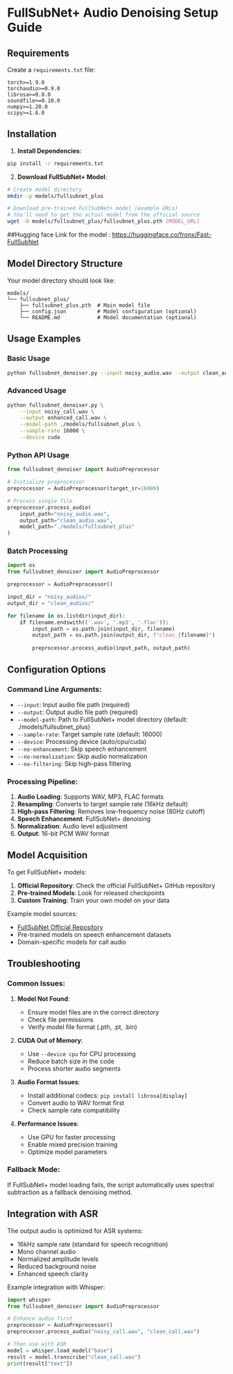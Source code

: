 # FullSubNet+ Audio Denoising Setup Guide

## Requirements

Create a `requirements.txt` file:

```
torch>=1.9.0
torchaudio>=0.9.0
librosa>=0.8.0
soundfile>=0.10.0
numpy>=1.20.0
scipy>=1.6.0
```

## Installation

1. **Install Dependencies**:
```bash
pip install -r requirements.txt
```

2. **Download FullSubNet+ Model**:
```bash
# Create model directory
mkdir -p models/fullsubnet_plus

# Download pre-trained FullSubNet+ model (example URLs)
# You'll need to get the actual model from the official source
wget -O models/fullsubnet_plus/fullsubnet_plus.pth [MODEL_URL]
```

##Hugging face Link for the model : https://huggingface.co/fronx/Fast-FullSubNet

## Model Directory Structure

Your model directory should look like:
```
models/
└── fullsubnet_plus/
    ├── fullsubnet_plus.pth  # Main model file
    ├── config.json          # Model configuration (optional)
    └── README.md            # Model documentation (optional)
```

## Usage Examples

### Basic Usage
```bash
python fullsubnet_denoiser.py --input noisy_audio.wav --output clean_audio.wav
```

### Advanced Usage
```bash
python fullsubnet_denoiser.py \
    --input noisy_call.wav \
    --output enhanced_call.wav \
    --model-path ./models/fullsubnet_plus \
    --sample-rate 16000 \
    --device cuda
```

### Python API Usage
```python
from fullsubnet_denoiser import AudioPreprocessor

# Initialize preprocessor
preprocessor = AudioPreprocessor(target_sr=16000)

# Process single file
preprocessor.process_audio(
    input_path="noisy_audio.wav",
    output_path="clean_audio.wav",
    model_path="./models/fullsubnet_plus"
)
```

### Batch Processing
```python
import os
from fullsubnet_denoiser import AudioPreprocessor

preprocessor = AudioPreprocessor()

input_dir = "noisy_audios/"
output_dir = "clean_audios/"

for filename in os.listdir(input_dir):
    if filename.endswith(('.wav', '.mp3', '.flac')):
        input_path = os.path.join(input_dir, filename)
        output_path = os.path.join(output_dir, f"clean_{filename}")
        
        preprocessor.process_audio(input_path, output_path)
```

## Configuration Options

### Command Line Arguments:
- `--input`: Input audio file path (required)
- `--output`: Output audio file path (required)
- `--model-path`: Path to FullSubNet+ model directory (default: ./models/fullsubnet_plus)
- `--sample-rate`: Target sample rate (default: 16000)
- `--device`: Processing device (auto/cpu/cuda)
- `--no-enhancement`: Skip speech enhancement
- `--no-normalization`: Skip audio normalization
- `--no-filtering`: Skip high-pass filtering

### Processing Pipeline:
1. **Audio Loading**: Supports WAV, MP3, FLAC formats
2. **Resampling**: Converts to target sample rate (16kHz default)
3. **High-pass Filtering**: Removes low-frequency noise (80Hz cutoff)
4. **Speech Enhancement**: FullSubNet+ denoising
5. **Normalization**: Audio level adjustment
6. **Output**: 16-bit PCM WAV format

## Model Acquisition

To get FullSubNet+ models:

1. **Official Repository**: Check the official FullSubNet+ GitHub repository
2. **Pre-trained Models**: Look for released checkpoints
3. **Custom Training**: Train your own model on your data

Example model sources:
- [FullSubNet Official Repository](https://github.com/hit-thusz-RookieCJ/FullSubNet-plus)
- Pre-trained models on speech enhancement datasets
- Domain-specific models for call audio

## Troubleshooting

### Common Issues:

1. **Model Not Found**:
   - Ensure model files are in the correct directory
   - Check file permissions
   - Verify model file format (.pth, .pt, .bin)

2. **CUDA Out of Memory**:
   - Use `--device cpu` for CPU processing
   - Reduce batch size in the code
   - Process shorter audio segments

3. **Audio Format Issues**:
   - Install additional codecs: `pip install librosa[display]`
   - Convert audio to WAV format first
   - Check sample rate compatibility

4. **Performance Issues**:
   - Use GPU for faster processing
   - Enable mixed precision training
   - Optimize model parameters

### Fallback Mode:
If FullSubNet+ model loading fails, the script automatically uses spectral subtraction as a fallback denoising method.

## Integration with ASR

The output audio is optimized for ASR systems:
- 16kHz sample rate (standard for speech recognition)
- Mono channel audio
- Normalized amplitude levels
- Reduced background noise
- Enhanced speech clarity

Example integration with Whisper:
```python
import whisper
from fullsubnet_denoiser import AudioPreprocessor

# Enhance audio first
preprocessor = AudioPreprocessor()
preprocessor.process_audio("noisy_call.wav", "clean_call.wav")

# Then use with ASR
model = whisper.load_model("base")
result = model.transcribe("clean_call.wav")
print(result["text"])
```
